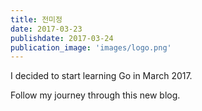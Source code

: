 ```yaml
---
title: 전미정
date: 2017-03-23
publishdate: 2017-03-24
publication_image: 'images/logo.png'
---
```


I decided to start learning Go in March 2017.

Follow my journey through this new blog.